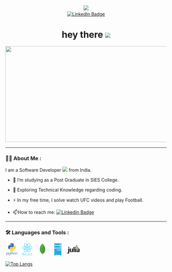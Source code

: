 <div id="header" align="center">
  <img src="https://media.giphy.com/media/AiPHa8Drgklos/giphy-downsized.gif"/>
  <a href="https://www.linkedin.com/in/darren-dsouza-49a03217a/">
  <div id="badges">
  <img src="https://img.shields.io/badge/LinkedIn-blue?style=for-the-badge&logo=linkedin&logoColor=white" alt="LinkedIn Badge"/></a>
</div>
<h1>
  hey there
  <img src="https://media.giphy.com/media/hvRJCLFzcasrR4ia7z/giphy.gif" width="30px"/>
</h1>
  <div align="center">
  <img src="https://media.giphy.com/media/dWesBcTLavkZuG35MI/giphy.gif" width="600" height="300"/>
</div>
</div>

  ---

### :man_technologist: About Me :

I am a Software Developer <img src="https://media.giphy.com/media/WUlplcMpOCEmTGBtBW/giphy.gif" width="30"> from India.

- :telescope: I’m studying as a Post Graduate in SIES College.

- :seedling: Exploring Technical Knowledge regarding coding.

- :zap: In my free time, I solve watch UFC videos and play Football.

- :mailbox:How to reach me: [![Linkedin Badge](https://img.shields.io/badge/-Darren-blue?style=flat&logo=Linkedin&logoColor=white)](https://www.linkedin.com/in/darren-dsouza-49a03217a/)


---

### :hammer_and_wrench: Languages and Tools :
<div>
  <img src="https://github.com/devicons/devicon/blob/master/icons/python/python-original-wordmark.svg" title="Python" alt="Python" width="40" height="40"/>&nbsp;
  <img src="https://github.com/devicons/devicon/blob/master/icons/react/react-original-wordmark.svg" title="React" alt="React" width="40" height="40"/>&nbsp;
  <img src="https://github.com/devicons/devicon/blob/master/icons/mongodb/mongodb-original.svg" title="Mongo"  alt="Mongo" width="40" height="40"/>&nbsp;
  <img src="https://github.com/tmusabaika/minimalistic-networking-icons/blob/master/svg/monochrome/strokes-digital_minima_icons_blue/minima_mono_blue_server.svg" title="Cisco" alt="Cisco" width="40" height="40"/>&nbsp;
  <img src="https://github.com/devicons/devicon/blob/master/icons/julia/julia-original-wordmark.svg" title="Julia" **alt="Julia" width="40" height="40"/>
</div>

[![Top Langs](https://github-readme-stats.vercel.app/api/top-langs/?username=DarrenDsouza47)](https://github.com/anuraghazra/github-readme-stats)
